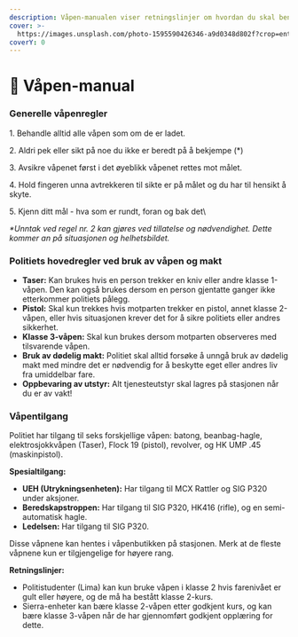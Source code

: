 ```yaml
---
description: Våpen-manualen viser retningslinjer om hvordan du skal benytte tjenestevåpen.
cover: >-
  https://images.unsplash.com/photo-1595590426346-a9d0348d802f?crop=entropy&cs=srgb&fm=jpg&ixid=M3wxOTcwMjR8MHwxfHNlYXJjaHw2fHxwb2xpY2UlMjB3ZWFwb258ZW58MHx8fHwxNzI2MDA0Nzg4fDA&ixlib=rb-4.0.3&q=85
coverY: 0
---
```


# 🔫 Våpen-manual

### Generelle våpenregler

1\. Behandle alltid alle våpen som om de er ladet.

2\. Aldri pek eller sikt på noe du ikke er beredt på å bekjempe (\*)

3\. Avsikre våpenet først i det øyeblikk våpenet rettes mot målet.

4\. Hold fingeren unna avtrekkeren til sikte er på målet og du har til hensikt å skyte.

5\. Kjenn ditt mål - hva som er rundt, foran og bak det\


_\*Unntak ved regel nr. 2 kan gjøres ved tillatelse og nødvendighet. Dette kommer an på situasjonen og helhetsbildet._



### Politiets hovedregler ved bruk av våpen og makt

* **Taser:** Kan brukes hvis en person trekker en kniv eller andre klasse 1-våpen. Den kan også brukes dersom en person gjentatte ganger ikke etterkommer politiets pålegg.
* **Pistol:** Skal kun trekkes hvis motparten trekker en pistol, annet klasse 2-våpen, eller hvis situasjonen krever det for å sikre politiets eller andres sikkerhet.
* **Klasse 3-våpen:** Skal kun brukes dersom motparten observeres med tilsvarende våpen.
* **Bruk av dødelig makt:** Politiet skal alltid forsøke å unngå bruk av dødelig makt med mindre det er nødvendig for å beskytte eget eller andres liv fra umiddelbar fare.
* **Oppbevaring av utstyr:** Alt tjenesteutstyr skal lagres på stasjonen når du er av vakt!



### Våpentilgang

Politiet har tilgang til seks forskjellige våpen: batong, beanbag-hagle, elektrosjokkvåpen (Taser), Flock 19 (pistol), revolver, og HK UMP .45 (maskinpistol).

**Spesialtilgang:**

* **UEH (Utrykningsenheten):** Har tilgang til MCX Rattler og SIG P320 under aksjoner.
* **Beredskapstroppen:** Har tilgang til SIG P320, HK416 (rifle), og en semi-automatisk hagle.
* **Ledelsen:** Har tilgang til SIG P320.

Disse våpnene kan hentes i våpenbutikken på stasjonen. Merk at de fleste våpnene kun er tilgjengelige for høyere rang.

**Retningslinjer:**

* Politistudenter (Lima) kan kun bruke våpen i klasse 2 hvis farenivået er gult eller høyere, og de må ha bestått klasse 2-kurs.
* Sierra-enheter kan bære klasse 2-våpen etter godkjent kurs, og kan bære klasse 3-våpen når de har gjennomført godkjent opplæring for dette.

